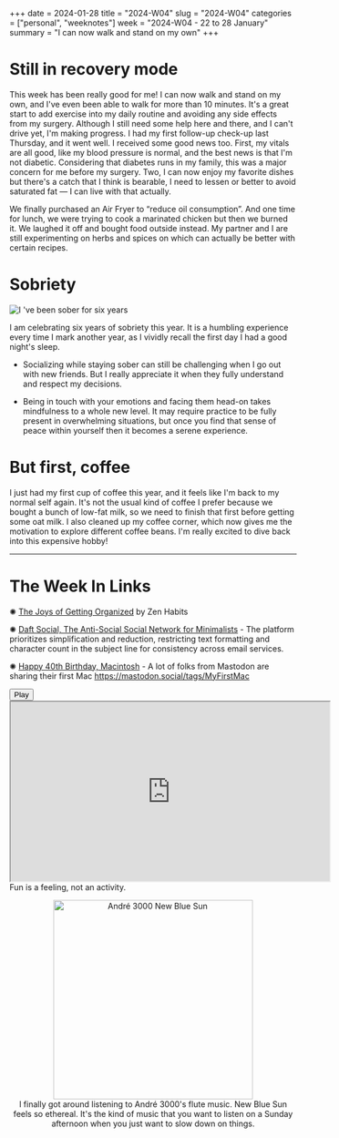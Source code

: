 +++
date = 2024-01-28
title = "2024-W04"
slug = "2024-W04"
categories = ["personal", "weeknotes"]
week = "2024-W04 - 22 to 28 January"
summary = "I can now walk and stand on my own"
+++

# Still in recovery mode

This week has been really good for me! I can now walk and stand on my own, and I've even been able to walk for more than 10 minutes. It's a great start to add exercise into my daily routine and avoiding any side effects from my surgery. Although I still need some help here and there, and I can't drive yet, I'm making progress. I had my first follow-up check-up last Thursday, and it went well. I received some good news too. First, my vitals are all good, like my blood pressure is normal, and the best news is that I'm not diabetic. Considering that diabetes runs in my family, this was a major concern for me before my surgery. Two, I can now enjoy my favorite dishes but there's a catch that I think is bearable, I need to lessen or better to avoid saturated fat — I can live with that actually.

We finally purchased an Air Fryer to “reduce oil consumption”. And one time for lunch, we were trying to cook a marinated chicken but then we burned it. We laughed it off and bought food outside instead. My partner and I are still experimenting on herbs and spices on which can actually be better with certain recipes.

# Sobriety

![I 've been sober for six years](/weeknotes/2024-W04/6-years-sober.jpg "I 've been sober for six years")

I am celebrating six years of sobriety this year. It is a humbling experience every time I mark another year, as I vividly recall the first day I had a good night's sleep.

- Socializing while staying sober can still be challenging when I go out with new friends. But I really appreciate it when they fully understand and respect my decisions.

- Being in touch with your emotions and facing them head-on takes mindfulness to a whole new level. It may require practice to be fully present in overwhelming situations, but once you find that sense of peace within yourself then it becomes a serene experience.

# But first, coffee

I just had my first cup of coffee this year, and it feels like I'm back to my normal self again. It's not the usual kind of coffee I prefer because we bought a bunch of low-fat milk, so we need to finish that first before getting some oat milk. I also cleaned up my coffee corner, which now gives me the motivation to explore different coffee beans. I'm really excited to dive back into this expensive hobby!

---

# The Week In Links

✺ [The Joys of Getting Organized](https://zenhabits.net/joy/) by Zen Habits

✺ [Daft Social, The Anti-Social Social Network for Minimalists](https://daftsocial.com/) - The platform prioritizes simplification and reduction, restricting text formatting and character count in the subject line for consistency across email services.

✺ [Happy 40th Birthday, Macintosh](https://mac40th.com/) - A lot of folks from Mastodon are sharing their first Mac https://mastodon.social/tags/MyFirstMac


<lite-youtube videoid="iMBJrvEwv8s" style="background-image: url(&quot;https://i.ytimg.com/vi/iMBJrvEwv8s/hqdefault.jpg&quot;);" class="lyt-activated"><button type="button" class="lty-playbtn"><span class="lyt-visually-hidden">Play</span></button><iframe width="560" height="315" title="Play" allow="accelerometer; autoplay; encrypted-media; gyroscope; picture-in-picture" allowfullscreen="" src="https://www.youtube-nocookie.com/embed/iMBJrvEwv8s?autoplay"></iframe></lite-youtube>
Fun is a feeling, not an activity.

<div align="center">
   <a href="https://www.last.fm/music/Andr%C3%A9+3000/New+Blue+Sun"><img src="/weeknotes/2024-W04/andre-3000-new-blue-sun.webp" alt="André 3000 New Blue Sun" width="350">
</a>
<figcaption>I finally got around listening to André 3000's flute music. New Blue Sun feels so ethereal. It's the kind of music that you want to listen on a Sunday afternoon when you just want to slow down on things.</figcaption>
</figure>
</div>